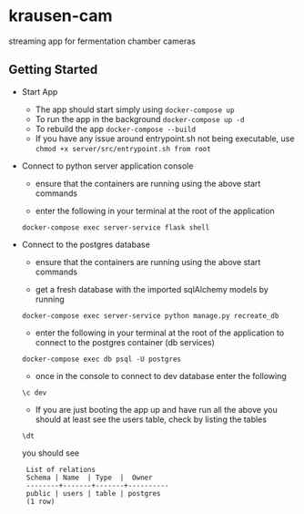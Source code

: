 # krausen-cam

streaming app for fermentation chamber cameras

## Getting Started

- Start App

  - The app should start simply using `docker-compose up`
  - To run the app in the background `docker-compose up -d`
  - To rebuild the app `docker-compose --build`
  - If you have any issue around entrypoint.sh not being executable, use `chmod +x server/src/entrypoint.sh from root`

- Connect to python server application console

  - ensure that the containers are running using the above start commands

  - enter the following in your terminal at the root of the application

  ```console
  docker-compose exec server-service flask shell
  ```

- Connect to the postgres database

  - ensure that the containers are running using the above start commands

  - get a fresh database with the imported sqlAlchemy models by running

  ```console
  docker-compose exec server-service python manage.py recreate_db
  ```

  - enter the following in your terminal at the root of the application to connect to the postgres container (db services)

  ```console
  docker-compose exec db psql -U postgres
  ```

  - once in the console to connect to dev database enter the following

  ```console
  \c dev
  ```

  - If you are just booting the app up and have run all the above you should at least see the users table, check by listing the tables

  ```console
  \dt
  ```

  you should see

  ```console
   List of relations
   Schema | Name  | Type  |  Owner
   --------+-------+-------+----------
   public | users | table | postgres
   (1 row)
  ```

